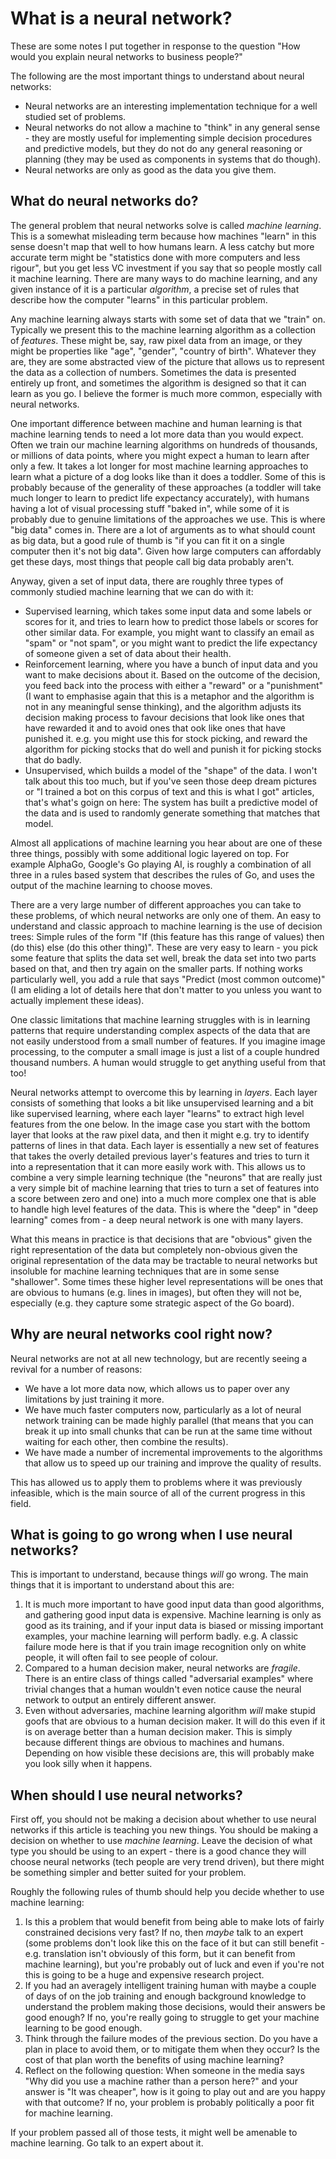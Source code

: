 # What is a neural network?

These are some notes I put together in response to the question "How would you explain neural networks to business people?"

The following are the most important things to understand about neural networks:

* Neural networks are an interesting implementation technique for a well studied set of problems.
* Neural networks do not allow a machine to "think" in any general sense - they are mostly useful for implementing simple decision procedures and predictive models, but they do not do any general reasoning or planning (they may be used as components in systems that do though).
* Neural networks are only as good as the data you give them.

## What do neural networks do?

The general problem that neural networks solve is called *machine learning*. This is a somewhat misleading term because how machines "learn" in this sense doesn't map that well to how humans learn.
A less catchy but more accurate term might be "statistics done with more computers and less rigour", but you get less VC investment if you say that so people mostly call it machine learning.
There are many ways to do machine learning, and any given instance of it is a particular *algorithm*, a precise set of rules that describe how the computer "learns" in this particular problem.

Any machine learning always starts with some set of data that we "train" on.
Typically we present this to the machine learning algorithm as a collection of *features*. These might be, say, raw pixel data from an image, or they might be properties like "age", "gender", "country of birth". Whatever they are, they are some abstracted view of the picture that allows us to represent the data as a collection of numbers.
Sometimes the data is presented entirely up front, and sometimes the algorithm is designed so that it can learn as you go. I believe the former is much more common, especially with neural networks.

One important difference between machine and human learning is that machine learning tends to need a lot more data than you would expect. Often we train our machine learning algorithms on hundreds of thousands, or millions of data points, where you might expect a human to learn after only a few. It takes a lot longer for most machine learning approaches to learn what a picture of a dog looks like than it does a toddler. Some of this is probably because of the generality of these approaches (a toddler will take much longer to learn to predict life expectancy accurately), with humans having a lot of visual processing stuff "baked in", while some of it is probably due to genuine limitations of the approaches we use.
This is where "big data" comes in. There are a lot of arguments as to what should count as big data, but a good rule of thumb is "if you can fit it on a single computer then it's not big data". Given how large computers can affordably get these days, most things that people call big data probably aren't.

Anyway, given a set of input data, there are roughly three types of commonly studied machine learning that we can do with it:

* Supervised learning, which takes some input data and some labels or scores for it, and tries to learn how to predict those labels or scores for other similar data. For example, you might want to classify an email as "spam" or "not spam", or you might want to predict the life expectancy of someone given a set of data about their health.
* Reinforcement learning, where you have a bunch of input data and you want to make decisions about it. Based on the outcome of the decision, you feed back into the process with either a "reward" or a "punishment" (I want to emphasise again that this is a metaphor and the algorithm is not in any meaningful sense thinking), and the algorithm adjusts its decision making process to favour decisions that look like ones that have rewarded it and to avoid ones that ook like ones that have punished it. e.g. you might use this for stock picking, and reward the algorithm for picking stocks that do well and punish it for picking stocks that do badly.
* Unsupervised, which builds a model of the "shape" of the data. I won't talk about this too much, but if you've seen those deep dream pictures or "I trained a bot on this corpus of text and this is what I got" articles, that's what's goign on here: The system has built a predictive model of the data and is used to randomly generate something that matches that model.

Almost all applications of machine learning you hear about are one of these three things, possibly with some additional logic layered on top.
For example AlphaGo, Google's Go playing AI, is roughly a combination of all three in a rules based system that describes the rules of Go, and uses the output of the machine learning to choose moves.

There are a very large number of different approaches you can take to these problems, of which neural networks are only one of them.
An easy to understand and classic approach to machine learning is the use of decision trees: Simple rules of the form "If (this feature has this range of values) then (do this) else (do this other thing)".
These are very easy to learn - you pick some feature that splits the data set well,
break the data set into two parts based on that, and then try again on the smaller parts. If nothing works particularly well, you add a rule that says "Predict (most common outcome)" (I am eliding a lot of details here that don't matter to you unless you want to actually implement these ideas).

One classic limitations that machine learning struggles with is in learning patterns that require understanding complex aspects of the data that are not easily understood from a small number of features.
If you imagine image processing, to the computer a small image is just a list of a couple hundred thousand numbers.
A human would struggle to get anything useful from that too!

Neural networks attempt to overcome this by learning in *layers*.
Each layer consists of something that looks a bit like unsupervised learning and a bit like supervised learning, where each layer "learns" to extract high level features from the one below.
In the image case you start with the bottom layer that looks at the raw pixel data, and then it might e.g. try to identify patterns of lines in that data.
Each layer is essentially a new set of features that takes the overly detailed previous layer's features and tries to turn it into a representation that it can more easily work with.
This allows us to combine a very simple learning technique (the "neurons" that are really just a very simple bit of machine learning that tries to turn a set of features into a score between zero and one) into a much more complex one that is able to handle high level features of the data.
This is where the "deep" in "deep learning" comes from - a deep neural network is one with many layers.

What this means in practice is that decisions that are "obvious" given the right representation of the data but completely non-obvious given the original representation of the data may be tractable to neural networks but insoluble for machine learning techniques that are in some sense "shallower".
Some times these higher level representations will be ones that are obvious to humans (e.g. lines in images), but often they will not be, especially (e.g. they capture some strategic aspect of the Go board).

## Why are neural networks cool right now?

Neural networks are not at all new technology, but are recently seeing a revival for a number of reasons:

* We have a lot more data now, which allows us to paper over any limitations by just training it more.
* We have much faster computers now, particularly as a lot of neural network training can be made highly parallel (that means that you can break it up into small chunks that can be run at the same time without waiting for each other, then combine the results).
* We have made a number of incremental improvements to the algorithms that allow us to speed up our training and improve the quality of results.

This has allowed us to apply them to problems where it was previously infeasible, which is the main source of all of the current progress in this field.

## What is going to go wrong when I use neural networks?

This is important to understand, because things *will* go wrong.
The main things that it is important to understand about this are:

1. It is much more important to have good input data than good algorithms, and gathering good input data is expensive. Machine learning is only as good as its training, and if your input data is biased or missing important examples, your machine learning will perform badly. e.g. A classic failure mode here is that if you train image recognition only on white people, it will often fail to see people of colour.
2. Compared to a human decision maker, neural networks are *fragile*. There is an entire class of things called "adversarial examples" where trivial changes that a human wouldn't even notice cause the neural network to output an entirely different answer.
3. Even without adversaries, machine learning algorithm *will* make stupid goofs that are obvious to a human decision maker. It will do this even if it is on average better than a human decision maker. This is simply because different things are obvious to machines and humans. Depending on how visible these decisions are, this will probably make you look silly when it happens.

## When should I use neural networks?

First off, you should not be making a decision about whether to use neural networks if this article is teaching you new things.
You should be making a decision on whether to use *machine learning*. Leave the decision of what type you should be using to an expert - there is a good chance they will choose neural networks (tech people are very trend driven),
but there might be something simpler and better suited for your problem.

Roughly the following rules of thumb should help you decide whether to use machine learning:

1. Is this a problem that would benefit from being able to make lots of fairly constrained decisions very fast? If no, then *maybe* talk to an expert (some problems don't look like this on the face of it but can still benefit - e.g. translation isn't obviously of this form, but it can benefit from machine learning), but you're probably out of luck and even if you're not this is going to be a huge and expensive research project.
2. If you had an averagely intelligent training human with maybe a couple of days of on the job training and enough background knowledge to understand the problem making those decisions, would their answers be good enough? If no, you're really going to struggle to get your machine learning to be good enough.
3. Think through the failure modes of the previous section. Do you have a plan in place to avoid them, or to mitigate them when they occur? Is the cost of that plan worth the benefits of using machine learning?
4. Reflect on the following question: When someone in the media says "Why did you use a machine rather than a person here?" and your answer is "It was cheaper", how is it going to play out and are you happy with that outcome? If no, your problem is probably politically a poor fit for machine learning.

If your problem passed all of those tests, it might well be amenable to machine learning. Go talk to an expert about it.

